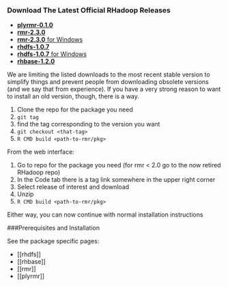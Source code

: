 ### Download The Latest Official RHadoop Releases

* [__plyrmr-0.1.0__](http://goo.gl/uIi2KS)
* [__rmr-2.3.0__](http://goo.gl/RA6VaH)
* [__rmr-2.3.0__ for Windows](http://goo.gl/ZQL8sF)
* [__rhdfs-1.0.7__](https://github.com/RevolutionAnalytics/rhdfs/blob/master/build/rhdfs_1.0.7.tar.gz?raw=true)
* [__rhdfs-1.0.7__ for Windows](https://github.com/RevolutionAnalytics/rhdfs/blob/master/build/rhdfs_1.0.7.zip?raw=true)
* [__rhbase-1.2.0__](https://github.com/RevolutionAnalytics/rhbase/blob/master/build/rhbase_1.2.0.tar.gz?raw=true)

We are limiting the listed downloads to the most recent stable version to simplify things and prevent people from downloading obsolete versions (and we say that from experience). If you have a very strong reason to want to install an old version, though, there is a way.

1. Clone the repo for the package you need
2. `git tag`
3. find the tag corresponding to the version you want
4. `git checkout <that-tag>`
5. `R CMD build <path-to-rmr/pkg>`

From the web interface:

1. Go to repo for the package you need (for rmr < 2.0 go to the now retired RHadoop repo)
2. In the Code tab there is a tag link somewhere in the upper right corner
3. Select release of interest and download
4. Unzip
5. `R CMD build <path-to-rmr/pkg>`

Either way, you can now continue with normal installation instructions

###Prerequisites and Installation

See the package specific pages:

* [[rhdfs]]
* [[rhbase]]
* [[rmr]]
* [[plyrmr]]

